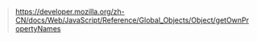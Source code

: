 > https://developer.mozilla.org/zh-CN/docs/Web/JavaScript/Reference/Global_Objects/Object/getOwnPropertyNames